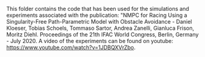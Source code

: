 This folder contains the code that has been used for the simulations and experiments associated with the 
publication: "NMPC for Racing Using a Singularity-Free Path-Parametric Model with Obstacle Avoidance - Daniel Kloeser, Tobias Schoels, Tommaso Sartor, Andrea Zanelli, Gianluca Frison, Moritz Diehl. Proceedings of the 21th IFAC World Congress, Berlin, Germany - July 2020. 
A video of the experiments can be found on youtube: https://www.youtube.com/watch?v=1JDBQXVrZbo.
